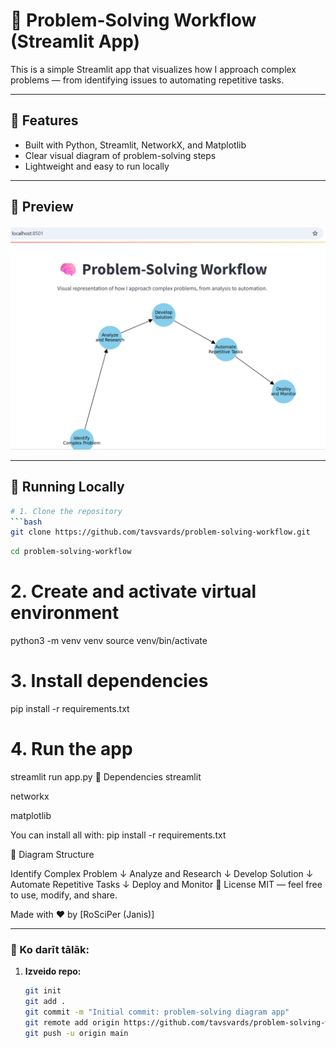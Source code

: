 # 🧠 Problem-Solving Workflow (Streamlit App)

This is a simple Streamlit app that visualizes how I approach complex problems — from identifying issues to automating repetitive tasks.

---

## 📌 Features

- Built with Python, Streamlit, NetworkX, and Matplotlib
- Clear visual diagram of problem-solving steps
- Lightweight and easy to run locally

---

## 📸 Preview

![Workflow Diagram Screenshot](diagram.png)

---

## 🚀 Running Locally

```bash
# 1. Clone the repository
```bash
git clone https://github.com/tavsvards/problem-solving-workflow.git
```
```bash
cd problem-solving-workflow
```
# 2. Create and activate virtual environment
python3 -m venv venv
source venv/bin/activate

# 3. Install dependencies
pip install -r requirements.txt

# 4. Run the app
streamlit run app.py
 🧱 Dependencies
streamlit

networkx

matplotlib

You can install all with: pip install -r requirements.txt

🧠 Diagram Structure

Identify Complex Problem
        ↓
Analyze and Research
        ↓
Develop Solution
        ↓
Automate Repetitive Tasks
        ↓
Deploy and Monitor
📄 License
MIT — feel free to use, modify, and share.

Made with ❤️ by [RoSciPer (Janis)]


---

### 🔧 Ko darīt tālāk:

1. **Izveido repo:**
   ```bash
   git init
   git add .
   git commit -m "Initial commit: problem-solving diagram app"
   git remote add origin https://github.com/tavsvards/problem-solving-workflow.git
   git push -u origin main
